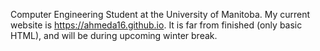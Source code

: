 Computer Engineering Student at the University of Manitoba.
My current website is https://ahmeda16.github.io. It is far from finished (only basic HTML), and will be during upcoming winter break.
